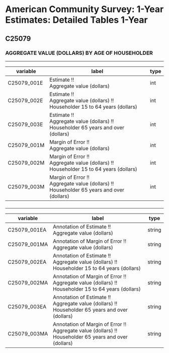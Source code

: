 # American Community Survey: 1-Year Estimates: Detailed Tables 1-Year

## C25079

### AGGREGATE VALUE (DOLLARS) BY AGE OF HOUSEHOLDER

___

| variable | label | type |
| ----- | ----- | ----- |
| C25079_001E | Estimate !!<br>Aggregate value (dollars) | int |
| C25079_002E | Estimate !!<br>Aggregate value (dollars) !!<br>Householder 15 to 64 years (dollars) | int |
| C25079_003E | Estimate !!<br>Aggregate value (dollars) !!<br>Householder 65 years and over (dollars) | int |
| C25079_001M | Margin of Error !!<br>Aggregate value (dollars) | int |
| C25079_002M | Margin of Error !!<br>Aggregate value (dollars) !!<br>Householder 15 to 64 years (dollars) | int |
| C25079_003M | Margin of Error !!<br>Aggregate value (dollars) !!<br>Householder 65 years and over (dollars) | int |
### 

___

| variable | label | type |
| ----- | ----- | ----- |
| C25079_001EA | Annotation of Estimate !!<br>Aggregate value (dollars) | string |
| C25079_001MA | Annotation of Margin of Error !!<br>Aggregate value (dollars) | string |
| C25079_002EA | Annotation of Estimate !!<br>Aggregate value (dollars) !!<br>Householder 15 to 64 years (dollars) | string |
| C25079_002MA | Annotation of Margin of Error !!<br>Aggregate value (dollars) !!<br>Householder 15 to 64 years (dollars) | string |
| C25079_003EA | Annotation of Estimate !!<br>Aggregate value (dollars) !!<br>Householder 65 years and over (dollars) | string |
| C25079_003MA | Annotation of Margin of Error !!<br>Aggregate value (dollars) !!<br>Householder 65 years and over (dollars) | string |

